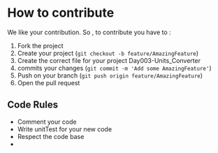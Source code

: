 # How to contribute 

We like your contribution. So , to contribute you have to : 

1. Fork the project
2. Create your project (`git checkout -b feature/AmazingFeature`)
3. Create the correct file for your project Day003-Units_Converter
4. commits your changes (`git commit -m 'Add some AmazingFeature'`) 
5. Push on your branch (`git push origin feature/AmazingFeature`) 
6. Open the pull request

## Code Rules

- Comment your code
- Write unitTest for your new code
- Respect the code base
- 